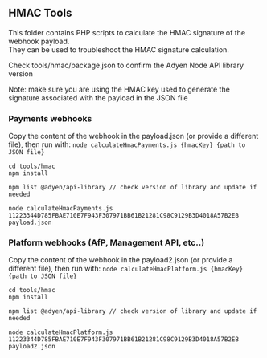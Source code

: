 ## HMAC Tools

This folder contains PHP scripts to calculate the HMAC signature of the webhook payload.  
They can be used to troubleshoot the HMAC signature calculation.

Check tools/hmac/package.json to confirm the Adyen Node API library version

Note: make sure you are using the HMAC key used to generate the signature associated with the payload in the JSON file

### Payments webhooks

Copy the content of the webhook in the payload.json (or provide a different file), then run with: 
`node calculateHmacPayments.js {hmacKey} {path to JSON file}`
```
cd tools/hmac
npm install 

npm list @adyen/api-library // check version of library and update if needed

node calculateHmacPayments.js 11223344D785FBAE710E7F943F307971BB61B21281C98C9129B3D4018A57B2EB payload.json
```

### Platform webhooks (AfP, Management API, etc..)

Copy the content of the webhook in the payload2.json (or provide a different file), then run with: 
`node calculateHmacPlatform.js {hmacKey} {path to JSON file}`
```
cd tools/hmac
npm install 

npm list @adyen/api-library // check version of library and update if needed

node calculateHmacPlatform.js 11223344D785FBAE710E7F943F307971BB61B21281C98C9129B3D4018A57B2EB payload2.json
```

